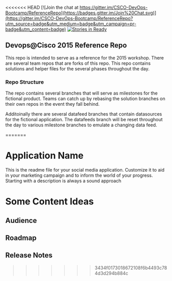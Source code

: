 <<<<<<< HEAD
[![Join the chat at https://gitter.im/CSCO-DevOps-Bootcamp/ReferenceRepo](https://badges.gitter.im/Join%20Chat.svg)](https://gitter.im/CSCO-DevOps-Bootcamp/ReferenceRepo?utm_source=badge&utm_medium=badge&utm_campaign=pr-badge&utm_content=badge)
[![Stories in Ready](https://badge.waffle.io/CSCO-DevOps-Bootcamp/ReferenceRepo.png?label=ready&title=Stories%20Ready)](https://waffle.io/CSCO-DevOps-Bootcamp/ReferenceRepo)


## Devops@Cisco 2015 Reference Repo

This repo is intended to serve as a reference for the 2015 workshop.
There are several team repos that are forks of this repo.
This repo contains solutions and helper files for the several phases throughout the day.

### Repo Structure
The repo contains several branches that will serve as milestones for the fictional product.
Teams can catch up by rebasing the solution branches on their own repos in the event they fall behind.

Additoinally there are several datafeed branches that contain datasources for the fictional application.
The datafeeds branch will be reset throughout the day to various milestone branches to emulate a changing data feed.

=======
# Application Name  
This is the readme file for your social media application.
Customize it to aid in your marketing campaign and to inform the world of your progress.
Starting with a description is always a sound approach

# Some Content Ideas
## Audience
## Roadmap
## Release Notes
>>>>>>> 3434f0173018672108f6b4493c784d3d294b884c
